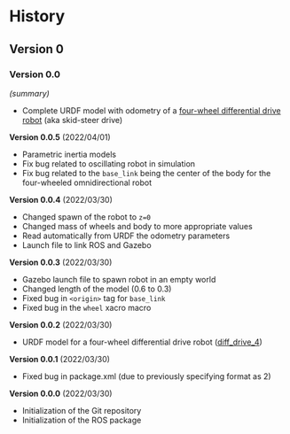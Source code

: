 # History

## Version 0

### Version 0.0

_(summary)_

- Complete URDF model with odometry of a
  [four-wheel differential drive robot](/urdf/diff_drive_4.urdf.xacro)
  (aka skid-steer drive)

**Version 0.0.5** (2022/04/01)

- Parametric inertia models
- Fix bug related to oscillating robot in simulation
- Fix bug related to the `base_link` being the center of the body for the
  four-wheeled omnidirectional robot

**Version 0.0.4** (2022/03/30)

- Changed spawn of the robot to `z=0`
- Changed mass of wheels and body to more appropriate values
- Read automatically from URDF the odometry parameters
- Launch file to link ROS and Gazebo

**Version 0.0.3** (2022/03/30)

- Gazebo launch file to spawn robot in an empty world
- Changed length of the model (0.6 to 0.3)
- Fixed bug in `<origin>` tag for `base_link`
- Fixed bug in the `wheel` xacro macro

**Version 0.0.2** (2022/03/30)

- URDF model for a four-wheel differential drive robot
  ([diff_drive_4](/urdf/diff_drive_4.urdf.xacro))

**Version 0.0.1** (2022/03/30)

- Fixed bug in package.xml (due to previously specifying format as 2)

**Version 0.0.0** (2022/03/30)

- Initialization of the Git repository
- Initialization of the ROS package
